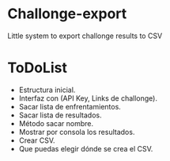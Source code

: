 # Challonge-export
Little system to export challonge results to CSV

# ToDoList
- Estructura inicial.
- Interfaz con (API Key, Links de challonge).
- Sacar lista de enfrentamientos.
- Sacar lista de resultados.
- Método sacar nombre.
- Mostrar por consola los resultados.
- Crear CSV.
- Que puedas elegir dónde se crea el CSV.
